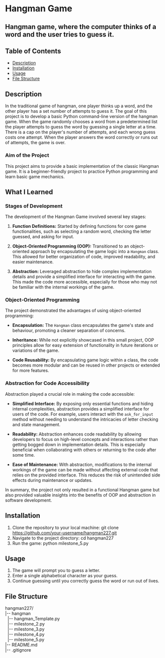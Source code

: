 # Hangman Game

## Hangman game, where the computer thinks of a word and the user tries to guess it. 


## Table of Contents
- [Description](#description)
- [Installation](#installation)
- [Usage](#usage)
- [File Structure](#file-structure)

## Description
In the traditional game of hangman, one player thinks up a word, and the other player has a set number of attempts to guess it. The goal of this project is to develop a basic Python command-line version of the hangman game. When the game randomly chooses a word from a predetermined list the player attempts to guess the word by guessing a single letter at a time. There is a cap on the player's number of attempts, and each wrong guess costs one attempt. When the player answers the word correctly or runs out of attempts, the game is over.

### Aim of the Project
This project aims to provide a basic implementation of the classic Hangman game. It is a beginner-friendly project to practice Python programming and learn basic game mechanics.

## What I Learned

### Stages of Development
The development of the Hangman Game involved several key stages:

1. **Function Definitions:** Started by defining functions for core game functionalities, such as selecting a random word, checking the letter guessed, and asking for input.

2. **Object-Oriented Programming (OOP):** Transitioned to an object-oriented approach by encapsulating the game logic into a `Hangman` class. This allowed for better organization of code, improved readability, and easier maintenance.

3. **Abstraction:** Leveraged abstraction to hide complex implementation details and provide a simplified interface for interacting with the game. This made the code more accessible, especially for those who may not be familiar with the internal workings of the game.

### Object-Oriented Programming
The project demonstrated the advantages of using object-oriented programming:

- **Encapsulation:** The `Hangman` class encapsulates the game's state and behaviour, promoting a cleaner separation of concerns.
  
- **Inheritance:** While not explicitly showcased in this small project, OOP principles allow for easy extension of functionality in future iterations or variations of the game.

- **Code Reusability:** By encapsulating game logic within a class, the code becomes more modular and can be reused in other projects or extended for more features.

### Abstraction for Code Accessibility
Abstraction played a crucial role in making the code accessible:

- **Simplified Interface:** By exposing only essential functions and hiding internal complexities, abstraction provides a simplified interface for users of the code. For example, users interact with the `ask_for_input` method without needing to understand the intricacies of letter checking and state management.

- **Readability:** Abstraction enhances code readability by allowing developers to focus on high-level concepts and interactions rather than getting bogged down in implementation details. This is especially beneficial when collaborating with others or returning to the code after some time.

- **Ease of Maintenance:** With abstraction, modifications to the internal workings of the game can be made without affecting external code that relies on the provided interface. This reduces the risk of unintended side effects during maintenance or updates.

In summary, the project not only resulted in a functional Hangman game but also provided valuable insights into the benefits of OOP and abstraction in software development.


## Installation
1. Clone the repository to your local machine:
   git clone https://github.com/your-username/hangman227.git
2. Navigate to the project directory:
   cd hangman227
3. Run the game:
   python milestone_5.py

   
## Usage
1. The game will prompt you to guess a letter.
2. Enter a single alphabetical character as your guess.
3. Continue guessing until you correctly guess the word or run out of lives.


## File Structure
hangman227/</br>
|-- hangman</br>
&nbsp;  |-- hangman_Template.py</br>
&nbsp; |-- milestone_2.py</br>
&nbsp; |-- milestone_3.py</br>
&nbsp;  |-- milestone_4.py</br>
&nbsp;  |-- milestone_5.py</br>
|-- README.md</br>
|-- .gitignore



